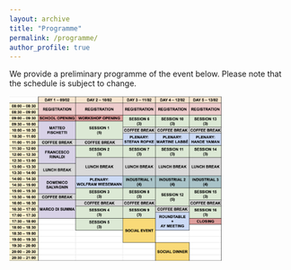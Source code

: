 ```yaml
---
layout: archive
title: "Programme"
permalink: /programme/
author_profile: true
---
```


We provide a preliminary programme of the event below. Please note that the schedule is subject to change.

<img src="/images/programme.png" style="max-width: 75%; height: auto;" alt="Preliminary Programme"/>
